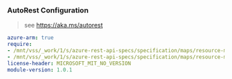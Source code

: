 ### AutoRest Configuration

> see https://aka.ms/autorest

``` yaml
azure-arm: true
require:
- /mnt/vss/_work/1/s/azure-rest-api-specs/specification/maps/resource-manager/readme.md
- /mnt/vss/_work/1/s/azure-rest-api-specs/specification/maps/resource-manager/readme.go.md
license-header: MICROSOFT_MIT_NO_VERSION
module-version: 1.0.1
```